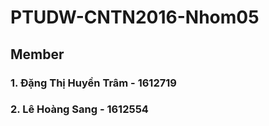 # PTUDW-CNTN2016-Nhom05
## Member
### 1. Đặng Thị Huyền Trâm - 1612719
### 2. Lê Hoàng Sang - 1612554
